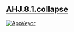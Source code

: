[AHJ.8.1.collapse](https://github.com/Shustrila/AHJ.8.1.collapse)
--
[![AppVeyor](https://img.shields.io/appveyor/ci/shustrila/ahj-8-1-collapse.svg)](https://ci.appveyor.com/project/Shustrila/ahj-8-1-collapse)
